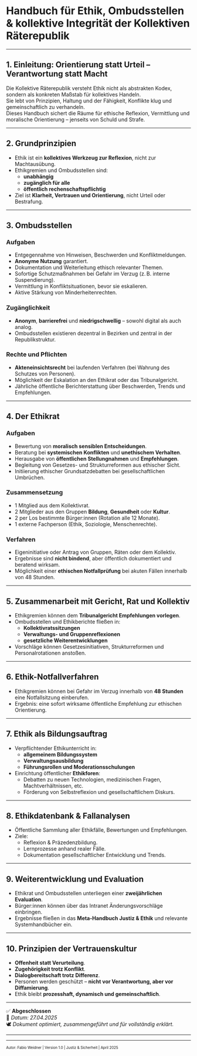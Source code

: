 # Handbuch für Ethik, Ombudsstellen & kollektive Integrität der Kollektiven Räterepublik
<!--
Autor: Fabio Weidner
Version: 1.0
Sektion: Justiz & Sicherheit
Veröffentlichung: April 2025
-->

---

## 1. Einleitung: Orientierung statt Urteil – Verantwortung statt Macht

Die Kollektive Räterepublik versteht Ethik nicht als abstrakten Kodex, sondern als konkreten Maßstab für kollektives Handeln.  
Sie lebt von Prinzipien, Haltung und der Fähigkeit, Konflikte klug und gemeinschaftlich zu verhandeln.  
Dieses Handbuch sichert die Räume für ethische Reflexion, Vermittlung und moralische Orientierung – jenseits von Schuld und Strafe.

---

## 2. Grundprinzipien

- Ethik ist ein **kollektives Werkzeug zur Reflexion**, nicht zur Machtausübung.
- Ethikgremien und Ombudsstellen sind:
  - **unabhängig**
  - **zugänglich für alle**
  - **öffentlich rechenschaftspflichtig**
- Ziel ist **Klarheit, Vertrauen und Orientierung**, nicht Urteil oder Bestrafung.

---

## 3. Ombudsstellen

### Aufgaben
- Entgegennahme von Hinweisen, Beschwerden und Konfliktmeldungen.
- **Anonyme Nutzung** garantiert.
- Dokumentation und Weiterleitung ethisch relevanter Themen.
- Sofortige Schutzmaßnahmen bei Gefahr im Verzug (z. B. interne Suspendierung).
- Vermittlung in Konfliktsituationen, bevor sie eskalieren.
- Aktive Stärkung von Minderheitenrechten.

### Zugänglichkeit
- **Anonym**, **barrierefrei** und **niedrigschwellig** – sowohl digital als auch analog.
- Ombudsstellen existieren dezentral in Bezirken und zentral in der Republikstruktur.

### Rechte und Pflichten
- **Akteneinsichtsrecht** bei laufenden Verfahren (bei Wahrung des Schutzes von Personen).
- Möglichkeit der Eskalation an den Ethikrat oder das Tribunalgericht.
- Jährliche öffentliche Berichterstattung über Beschwerden, Trends und Empfehlungen.

---

## 4. Der Ethikrat

### Aufgaben
- Bewertung von **moralisch sensiblen Entscheidungen**.
- Beratung bei **systemischen Konflikten** und **unethischem Verhalten**.
- Herausgabe von **öffentlichen Stellungnahmen** und **Empfehlungen**.
- Begleitung von Gesetzes- und Strukturreformen aus ethischer Sicht.
- Initiierung ethischer Grundsatzdebatten bei gesellschaftlichen Umbrüchen.

### Zusammensetzung
- 1 Mitglied aus dem Kollektivrat.
- 2 Mitglieder aus den Gruppen **Bildung**, **Gesundheit** oder **Kultur**.
- 2 per Los bestimmte Bürger:innen (Rotation alle 12 Monate).
- 1 externe Fachperson (Ethik, Soziologie, Menschenrechte).

### Verfahren
- Eigeninitiative oder Antrag von Gruppen, Räten oder dem Kollektiv.
- Ergebnisse sind **nicht bindend**, aber öffentlich dokumentiert und beratend wirksam.
- Möglichkeit einer **ethischen Notfallprüfung** bei akuten Fällen innerhalb von 48 Stunden.

---

## 5. Zusammenarbeit mit Gericht, Rat und Kollektiv

- Ethikgremien können dem **Tribunalgericht Empfehlungen vorlegen**.
- Ombudsstellen und Ethikberichte fließen in:
  - **Kollektivratssitzungen**
  - **Verwaltungs- und Gruppenreflexionen**
  - **gesetzliche Weiterentwicklungen**
- Vorschläge können Gesetzesinitiativen, Strukturreformen und Personalrotationen anstoßen.

---

## 6. Ethik-Notfallverfahren

- Ethikgremien können bei Gefahr im Verzug innerhalb von **48 Stunden** eine Notfallsitzung einberufen.
- Ergebnis: eine sofort wirksame öffentliche Empfehlung zur ethischen Orientierung.

---

## 7. Ethik als Bildungsauftrag

- Verpflichtender Ethikunterricht in:
  - **allgemeinem Bildungssystem**
  - **Verwaltungsausbildung**
  - **Führungsrollen und Moderationsschulungen**
- Einrichtung öffentlicher **Ethikforen**:
  - Debatten zu neuen Technologien, medizinischen Fragen, Machtverhältnissen, etc.
  - Förderung von Selbstreflexion und gesellschaftlichem Diskurs.

---

## 8. Ethikdatenbank & Fallanalysen

- Öffentliche Sammlung aller Ethikfälle, Bewertungen und Empfehlungen.
- Ziele:
  - Reflexion & Präzedenzbildung.
  - Lernprozesse anhand realer Fälle.
  - Dokumentation gesellschaftlicher Entwicklung und Trends.

---

## 9. Weiterentwicklung und Evaluation

- Ethikrat und Ombudsstellen unterliegen einer **zweijährlichen Evaluation**.
- Bürger:innen können über das Intranet Änderungsvorschläge einbringen.
- Ergebnisse fließen in das **Meta-Handbuch Justiz & Ethik** und relevante Systemhandbücher ein.

---

## 10. Prinzipien der Vertrauenskultur

- **Offenheit statt Verurteilung**.
- **Zugehörigkeit trotz Konflikt**.
- **Dialogbereitschaft trotz Differenz**.
- Personen werden geschützt – **nicht vor Verantwortung, aber vor Diffamierung**.
- Ethik bleibt **prozesshaft, dynamisch und gemeinschaftlich**.

---

✅ **Abgeschlossen**  
📅 *Datum: 27.04.2025*  
🕊️ *Dokument optimiert, zusammengeführt und für vollständig erklärt.*  

---

<!--
Autor: Fabio Weidner
Version: 1.0
Sektion: Justiz & Sicherheit
Veröffentlichung: April 2025
-->

---

<sub><sup>Autor: Fabio Weidner | Version 1.0 | Justiz & Sicherheit | April 2025</sup></sub>
